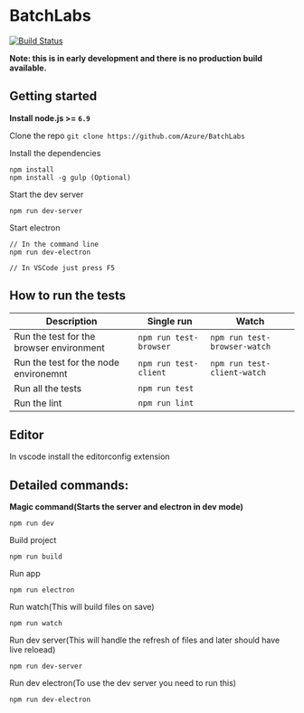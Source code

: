 # BatchLabs
[![Build Status](https://travis-ci.org/Azure/BatchLabs.svg?branch=master)](https://travis-ci.org/Azure/BatchLabs)

**Note: this is in early development and there is no production build available.**

## Getting started
**Install node.js >= `6.9`**

Clone the repo `git clone https://github.com/Azure/BatchLabs`

Install the dependencies
```
npm install
npm install -g gulp (Optional)
```

Start the dev server
```
npm run dev-server
```

Start electron
```
// In the command line
npm run dev-electron

// In VSCode just press F5
```

## How to run the tests

| Description                              | Single run             | Watch                        |
|------------------------------------------|------------------------|------------------------------|
| Run the test for the browser environment | `npm run test-browser` | `npm run test-browser-watch` |
| Run the test for the node environemnt    | `npm run test-client`  | `npm run test-client-watch`  |
| Run all the tests                        | `npm run test`         |                              |
| Run the lint                             | `npm run lint`         |                              |

## Editor

In vscode install the editorconfig extension

## Detailed commands:
**Magic command(Starts the server and electron in dev mode)**
```
npm run dev
```

Build project
```
npm run build
```

Run app
```
npm run electron
```

Run watch(This will build files on save)
```
npm run watch
```

Run dev server(This will handle the refresh of files and later should have live reloead)
```
npm run dev-server
```

Run dev electron(To use the dev server you need to run this)
```
npm run dev-electron
```
